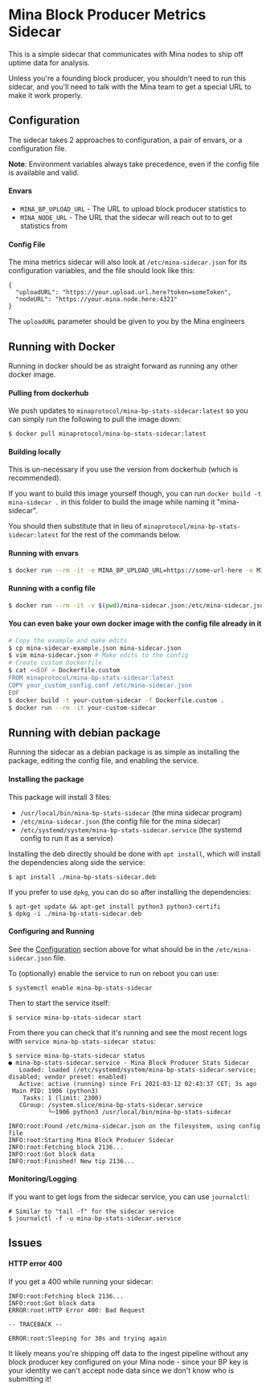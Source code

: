 # Mina Block Producer Metrics Sidecar

This is a simple sidecar that communicates with Mina nodes to ship off uptime data for analysis.

Unless you're a founding block producer, you shouldn't need to run this sidecar, and you'll need to talk with the Mina team to get a special URL to make it work properly.

## Configuration

The sidecar takes 2 approaches to configuration, a pair of envars, or a configuration file. 

**Note**: Environment variables always take precedence, even if the config file is available and valid. 

#### Envars
- `MINA_BP_UPLOAD_URL` - The URL to upload block producer statistics to
- `MINA_NODE_URL` - The URL that the sidecar will reach out to to get statistics from

#### Config File
The mina metrics sidecar will also look at `/etc/mina-sidecar.json` for its configuration variables, and the file should look like this:

```
{
  "uploadURL": "https://your.upload.url.here?token=someToken", 
  "nodeURL": "https://your.mina.node.here:4321"
}
```

The `uploadURL` parameter should be given to you by the Mina engineers

## Running with Docker
Running in docker should be as straight forward as running any other docker image. 

#### Pulling from dockerhub
We push updates to `minaprotocol/mina-bp-stats-sidecar:latest` so you can simply run the following to pull the image down:

```
$ docker pull minaprotocol/mina-bp-stats-sidecar:latest
```

#### Building locally
This is un-necessary if you use the version from dockerhub (which is recommended).

If you want to build this image yourself though, you can run `docker build -t mina-sidecar .` in this folder to build the image while naming it "mina-sidecar". 

You should then substitute that in lieu of `minaprotocol/mina-bp-stats-sidecar:latest` for the rest of the commands below.

#### Running with envars
```bash
$ docker run --rm -it -e MINA_BP_UPLOAD_URL=https://some-url-here -e MINA_NODE_URL=https://localhost:4321 minaprotocol/mina-bp-stats-sidecar:latest
```

#### Running with a config file
```bash
$ docker run --rm -it -v $(pwd)/mina-sidecar.json:/etc/mina-sidecar.json minaprotocol/mina-bp-stats-sidecar:latest
```
#### You can even bake your own docker image with the config file already in it
```bash
# Copy the example and make edits
$ cp mina-sidecar-example.json mina-sidecar.json
$ vim mina-sidecar.json # Make edits to the config
# Create custom Dockerfile
$ cat <<EOF > Dockerfile.custom
FROM minaprotocol/mina-bp-stats-sidecar:latest
COPY your_custom_config.conf /etc/mina-sidecar.json
EOF
$ docker build -t your-custom-sidecar -f Dockerfile.custom .
$ docker run --rm -it your-custom-sidecar
```

## Running with debian package

Running the sidecar as a debian package is as simple as installing the package, editing the config file, and enabling the service.

#### Installing the package

This package will install 3 files:

- `/usr/local/bin/mina-bp-stats-sidecar` (the mina sidecar program)
- `/etc/mina-sidecar.json` (the config file for the mina sidecar)
- `/etc/systemd/system/mina-bp-stats-sidecar.service` (the systemd config to run it as a service)

Installing the deb directly should be done with `apt install`, which will install the dependencies along side the service:

```
$ apt install ./mina-bp-stats-sidecar.deb
```

If you prefer to use `dpkg`, you can do so after installing the dependencies:

```
$ apt-get update && apt-get install python3 python3-certifi
$ dpkg -i ./mina-bp-stats-sidecar.deb
```

#### Configuring and Running

See the [Configuration](#Configuration) section above for what should be in the `/etc/mina-sidecar.json` file.

To (optionally) enable the service to run on reboot you can use:

```
$ systemctl enable mina-bp-stats-sidecar
```

Then to start the service itself:

```
$ service mina-bp-stats-sidecar start
```

From there you can check that it's running and see the most recent logs with `service mina-bp-stats-sidecar status`:

```
$ service mina-bp-stats-sidecar status
● mina-bp-stats-sidecar.service - Mina Block Producer Stats Sidecar
   Loaded: loaded (/etc/systemd/system/mina-bp-stats-sidecar.service; disabled; vendor preset: enabled)
   Active: active (running) since Fri 2021-03-12 02:43:37 CET; 3s ago
 Main PID: 1906 (python3)
    Tasks: 1 (limit: 2300)
   CGroup: /system.slice/mina-bp-stats-sidecar.service
           └─1906 python3 /usr/local/bin/mina-bp-stats-sidecar

INFO:root:Found /etc/mina-sidecar.json on the filesystem, using config file
INFO:root:Starting Mina Block Producer Sidecar
INFO:root:Fetching block 2136...
INFO:root:Got block data
INFO:root:Finished! New tip 2136...
```

#### Monitoring/Logging

If you want to get logs from the sidecar service, you can use `journalctl`:

```
# Similar to "tail -f" for the sidecar service
$ journalctl -f -u mina-bp-stats-sidecar.service
```

## Issues

#### HTTP error 400 

If you get a 400 while running your sidecar:

```
INFO:root:Fetching block 2136...
INFO:root:Got block data
ERROR:root:HTTP Error 400: Bad Request

-- TRACEBACK --

ERROR:root:Sleeping for 30s and trying again
```

It likely means you're shipping off data to the ingest pipeline without any block producer key configured on your Mina node - since your BP key is your identity we can't accept node data since we don't know who is submitting it!